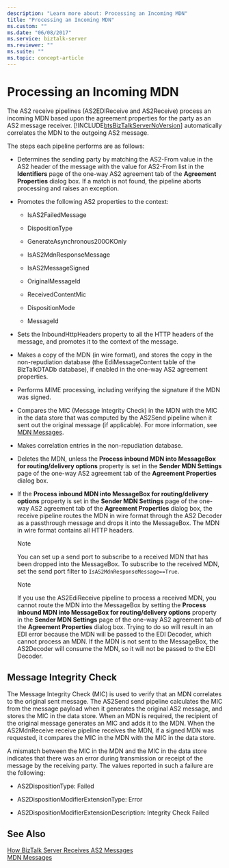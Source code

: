 ```yaml
---
description: "Learn more about: Processing an Incoming MDN"
title: "Processing an Incoming MDN"
ms.custom: ""
ms.date: "06/08/2017"
ms.service: biztalk-server
ms.reviewer: ""
ms.suite: ""
ms.topic: concept-article
---
```

# Processing an Incoming MDN
The AS2 receive pipelines (AS2EDIReceive and AS2Receive) process an incoming MDN based upon the agreement properties for the party as an AS2 message receiver. [!INCLUDE[btsBizTalkServerNoVersion](../includes/btsbiztalkservernoversion-md.md)] automatically correlates the MDN to the outgoing AS2 message.  
  
 The steps each pipeline performs are as follows:  
  
-   Determines the sending party by matching the AS2-From value in the AS2 header of the message with the value for AS2-From list in the **Identifiers** page of the one-way AS2 agreement tab of the **Agreement Properties** dialog box. If a match is not found, the pipeline aborts processing and raises an exception.  
  
-   Promotes the following AS2 properties to the context:  
  
    -   IsAS2FailedMessage  
  
    -   DispositionType  
  
    -   GenerateAsynchronous200OKOnly  
  
    -   IsAS2MdnResponseMessage  
  
    -   IsAS2MessageSigned  
  
    -   OriginalMessageId  
  
    -   ReceivedContentMic  
  
    -   DispositionMode  
  
    -   MessageId  
  
-   Sets the InboundHttpHeaders property to all the HTTP headers of the message, and promotes it to the context of the message.  
  
-   Makes a copy of the MDN (in wire format), and stores the copy in the non-repudiation database (the EdiMessageContent table of the BizTalkDTADb database), if enabled in the one-way AS2 agreement properties.  
  
-   Performs MIME processing, including verifying the signature if the MDN was signed.  
  
-   Compares the MIC (Message Integrity Check) in the MDN with the MIC in the data store that was computed by the AS2Send pipeline when it sent out the original message (if applicable). For more information, see [MDN Messages](../core/mdn-messages.md).  
  
-   Makes correlation entries in the non-repudiation database.  
  
-   Deletes the MDN, unless the **Process inbound MDN into MessageBox for routing/delivery options** property is set in the **Sender MDN Settings** page of the one-way AS2 agreement tab of the **Agreement Properties** dialog box.  
  
-   If the **Process inbound MDN into MessageBox for routing/delivery options** property is set in the **Sender MDN Settings** page of the one-way AS2 agreement tab of the **Agreement Properties** dialog box, the receive pipeline routes the MDN in wire format through the AS2 Decoder as a passthrough message and drops it into the MessageBox. The MDN in wire format contains all HTTP headers.  
  
    > [!NOTE]
    >  You can set up a send port to subscribe to a received MDN that has been dropped into the MessageBox. To subscribe to the received MDN, set the send port filter to `IsAS2MdnResponseMessage==True`.  
  
    > [!NOTE]
    >  If you use the AS2EdiReceive pipeline to process a received MDN, you cannot route the MDN into the MessageBox by setting the **Process inbound MDN into MessageBox for routing/delivery options** property in the **Sender MDN Settings** page of the one-way AS2 agreement tab of the **Agreement Properties** dialog box. Trying to do so will result in an EDI error because the MDN will be passed to the EDI Decoder, which cannot process an MDN. If the MDN is not sent to the MessageBox, the AS2Decoder will consume the MDN, so it will not be passed to the EDI Decoder.  
  
## Message Integrity Check  
 The Message Integrity Check (MIC) is used to verify that an MDN correlates to the original sent message. The AS2Send send pipeline calculates the MIC from the message payload when it generates the original AS2 message, and stores the MIC in the data store. When an MDN is required, the recipient of the original message generates an MIC and adds it to the MDN. When the AS2MdnReceive receive pipeline receives the MDN, if a signed MDN was requested, it compares the MIC in the MDN with the MIC in the data store.  
  
 A mismatch between the MIC in the MDN and the MIC in the data store indicates that there was an error during transmission or receipt of the message by the receiving party. The values reported in such a failure are the following:  
  
-   AS2DispositionType: Failed  
  
-   AS2DispositionModifierExtensionType: Error  
  
-   AS2DispositionModifierExtensionDescription: Integrity Check Failed  
  
## See Also  
 [How BizTalk Server Receives AS2 Messages](../core/how-biztalk-server-receives-as2-messages.md)   
 [MDN Messages](../core/mdn-messages.md)
